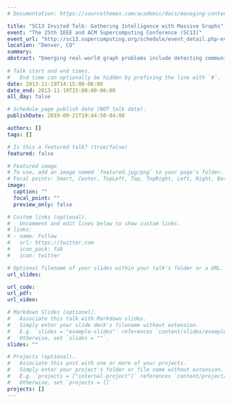 ```yaml
---
# Documentation: https://sourcethemes.com/academic/docs/managing-content/

title: "SC13 Invited Talk: Gathering Intelligence with Massive Graphs"
event: "The 25th IEEE and ACM Supercomputing Conference (SC13)"
event_url: "http://sc13.supercomputing.org/schedule/event_detail.php-evid=mswk115.html"
location: "Denver, CO"
summary:
abstract: "Emerging real-world graph problems include detecting community structure in large social networks, improving the resilience of the electric power grid, and detecting and preventing disease in human populations. Unlike traditional applications in computational science and engineering, solving these problems at scale often raises new challenges because of sparsity and the lack of locality in the data, the need for additional research on scalable algorithms and development of frameworks for solving these problems on high performance computers, and the need for improved models that also capture the noise and bias inherent in the torrential data streams. In this talk, the speaker will discuss the opportunities and challenges in massive data-intensive computing for applications in computational biology, genomics, and security. This talk will highlight the importance of a portfolio of high performance computing and big data platforms for massive data analytics."
 
# Talk start and end times.
#   End time can optionally be hidden by prefixing the line with `#`.
date: 2013-11-19T14:15:00-06:00
date_end: 2013-11-19T15:00:00-06:00
all_day: false

# Schedule page publish date (NOT talk date).
publishDate: 2019-09-21T19:44:50-04:00

authors: []
tags: []

# Is this a featured talk? (true/false)
featured: false

# Featured image
# To use, add an image named `featured.jpg/png` to your page's folder. 
# Focal points: Smart, Center, TopLeft, Top, TopRight, Left, Right, BottomLeft, Bottom, BottomRight.
image:
  caption: ""
  focal_point: ""
  preview_only: false

# Custom links (optional).
#   Uncomment and edit lines below to show custom links.
# links:
# - name: Follow
#   url: https://twitter.com
#   icon_pack: fab
#   icon: twitter

# Optional filename of your slides within your talk's folder or a URL.
url_slides:

url_code:
url_pdf:
url_video:

# Markdown Slides (optional).
#   Associate this talk with Markdown slides.
#   Simply enter your slide deck's filename without extension.
#   E.g. `slides = "example-slides"` references `content/slides/example-slides.md`.
#   Otherwise, set `slides = ""`.
slides: ""

# Projects (optional).
#   Associate this post with one or more of your projects.
#   Simply enter your project's folder or file name without extension.
#   E.g. `projects = ["internal-project"]` references `content/project/deep-learning/index.md`.
#   Otherwise, set `projects = []`.
projects: []
---
```

